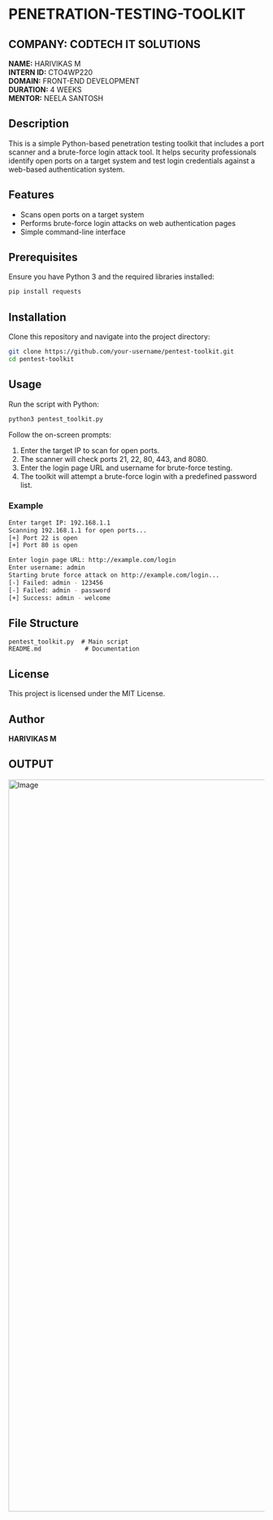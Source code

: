 # PENETRATION-TESTING-TOOLKIT

## COMPANY: CODTECH IT SOLUTIONS

**NAME:** HARIVIKAS M  
**INTERN ID:** CTO4WP220  
**DOMAIN:** FRONT-END DEVELOPMENT  
**DURATION:** 4 WEEKS  
**MENTOR:** NEELA SANTOSH  

## Description
This is a simple Python-based penetration testing toolkit that includes a port scanner and a brute-force login attack tool. It helps security professionals identify open ports on a target system and test login credentials against a web-based authentication system.

## Features
- Scans open ports on a target system
- Performs brute-force login attacks on web authentication pages
- Simple command-line interface

## Prerequisites
Ensure you have Python 3 and the required libraries installed:
```sh
pip install requests
```

## Installation
Clone this repository and navigate into the project directory:
```sh
git clone https://github.com/your-username/pentest-toolkit.git
cd pentest-toolkit
```

## Usage
Run the script with Python:
```sh
python3 pentest_toolkit.py
```
Follow the on-screen prompts:
1. Enter the target IP to scan for open ports.
2. The scanner will check ports 21, 22, 80, 443, and 8080.
3. Enter the login page URL and username for brute-force testing.
4. The toolkit will attempt a brute-force login with a predefined password list.

### Example
```sh
Enter target IP: 192.168.1.1
Scanning 192.168.1.1 for open ports...
[+] Port 22 is open
[+] Port 80 is open

Enter login page URL: http://example.com/login
Enter username: admin
Starting brute force attack on http://example.com/login...
[-] Failed: admin - 123456
[-] Failed: admin - password
[+] Success: admin - welcome
```

## File Structure
```
pentest_toolkit.py  # Main script
README.md            # Documentation
```

## License
This project is licensed under the MIT License.

## Author
**HARIVIKAS M**

## OUTPUT


<img width="1440" alt="Image" src="https://github.com/user-attachments/assets/6195be17-2991-479e-a24c-563fc995ae88" />

